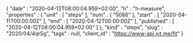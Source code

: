 {
  "date" : "2020-04-12T08:00:04.959+02:00",
  "h" : "h-measure",
  "properties" : {
    "unit" : [ "steps" ],
    "num" : [ "5086" ],
    "start" : [ "2020-04-11T00:00:00Z" ],
    "end" : [ "2020-04-12T00:00:00Z" ],
    "published" : [ "2020-04-12T08:00:04.959+02:00" ]
  },
  "kind" : "steps",
  "slug" : "2020/04/4qr5g",
  "tags" : null,
  "client_id" : "https://www-api.jvt.me/fit"
}
